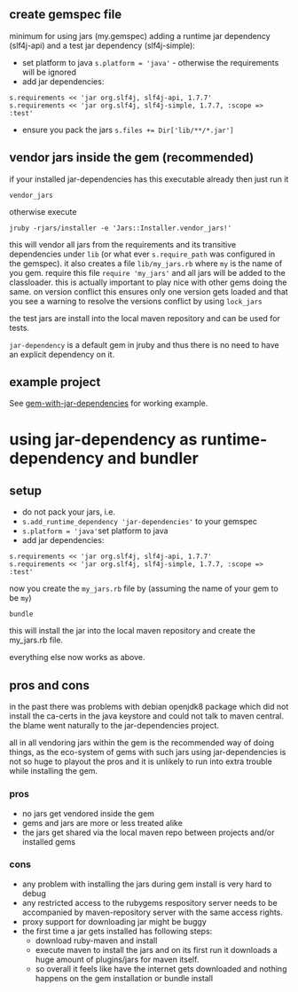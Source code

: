 ## create gemspec file ##

minimum for using jars (my.gemspec) adding a runtime jar dependency (slf4j-api) and a test jar dependency (slf4j-simple):

* set platform to java `s.platform = 'java'` - otherwise the requirements will be ignored
* add jar dependencies:
```
s.requirements << 'jar org.slf4j, slf4j-api, 1.7.7'
s.requirements << 'jar org.slf4j, slf4j-simple, 1.7.7, :scope => :test'
```
* ensure you pack the jars `s.files += Dir['lib/**/*.jar']`

## vendor jars inside the gem (recommended) ##

if your installed jar-dependencies has this executable already then just run it
```
vendor_jars
```
otherwise execute
```
jruby -rjars/installer -e 'Jars::Installer.vendor_jars!'
```

this will vendor all jars from the requirements and its transitive dependencies under `lib` (or what ever `s.require_path` was configured in the gemspec). it also creates a file `lib/my_jars.rb` where `my` is the name of you gem. require this file `require 'my_jars'` and all jars will be added to the classloader. this is actually important to play nice with other gems doing the same. on version conflict this ensures only one version gets loaded and that you see a warning to resolve the versions conflict by using `lock_jars`

the test jars are install into the local maven repository and can be used for tests.

`jar-dependency` is a default gem in jruby and thus there is no need to have an explicit dependency on it.

## example project ##

See [gem-with-jar-dependencies](https://github.com/mkristian/jar-dependencies/tree/master/examples/gem-with-jar-dependencies) for working example.

# using jar-dependency as runtime-dependency and bundler

## setup

* do not pack your jars, i.e. 
* `s.add_runtime_dependency 'jar-dependencies'` to your gemspec
* `s.platform = 'java'`set platform to java 
* add jar dependencies:
```
s.requirements << 'jar org.slf4j, slf4j-api, 1.7.7'
s.requirements << 'jar org.slf4j, slf4j-simple, 1.7.7, :scope => :test'
```

now you create the `my_jars.rb` file by (assuming the name of your gem to be `my`)
```
bundle
```

this will install the jar into the local maven repository and create the my_jars.rb file.

everything else now works as above.

## pros and cons

in the past there was problems with debian openjdk8 package which did not install the ca-certs in the java keystore and could not talk to maven central. the blame went naturally to the jar-dependencies project.

all in all vendoring jars within the gem is the recommended way of doing things, as the eco-system of gems with such jars using jar-dependencies is not so huge to playout the pros and it is unlikely to run into extra trouble while installing the gem.

### pros

- no jars get vendored inside the gem
- gems and jars are more or less treated alike
- the jars get shared via the local maven repo between projects and/or installed gems

### cons

- any problem with installing the jars during gem install is very hard to debug
- any restricted access to the rubygems respository server needs to be accompanied by maven-repository server with the same access rights.
- proxy support for downloading jar might be buggy
- the first time a jar gets installed has following steps:
  - download ruby-maven and install
  - execute maven to install the jars and on its first run it downloads a huge amount of plugins/jars for maven itself.
  - so overall it feels like have the internet gets downloaded and nothing happens on the gem installation or bundle install


